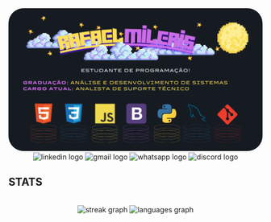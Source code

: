 <!--IMAGEM DE APRESENTAÇÃO-->
<div align="center">
  <img src="https://github.com/Mileriss/Imagens_Canva/blob/main/Foto_Readme_Github_2.png?raw=true" style="border-radius: 30px;"/>
</div>

<!--CONTATO-->
<div align="center">
  <img src="https://img.shields.io/static/v1?message=LinkedIn&logo=linkedin&label=&color=0077B5&logoColor=white&labelColor=&style=for-the-badge" height="30" alt="linkedin logo"  />
  <img src="https://img.shields.io/static/v1?message=Gmail&logo=gmail&label=&color=D14836&logoColor=white&labelColor=&style=for-the-badge" height="30" alt="gmail logo"  />
  <img src="https://img.shields.io/static/v1?message=Whatsapp&logo=whatsapp&label=&color=25D366&logoColor=white&labelColor=&style=for-the-badge" height="30" alt="whatsapp logo"  />
  <img src="https://img.shields.io/static/v1?message=Discord&logo=discord&label=&color=7289DA&logoColor=white&labelColor=&style=for-the-badge" height="30" alt="discord logo"  />
</div>

<!--ESTATÍSTICAS-->
<h2 align="left">STATS</h2>
<br clear="both">
<div align="center">
  <img src="https://streak-stats.demolab.com?user=Mileriss&locale=en&mode=daily&theme=radical&hide_border=false&border_radius=5" height="150" alt="streak graph"  />
  <img src="https://github-readme-stats.vercel.app/api/top-langs?username=Mileriss&locale=en&hide_title=false&layout=donut&card_width=320&langs_count=5&theme=radical&hide_border=false" height="50" alt="languages graph"  />
</div>
